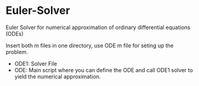 # Euler-Solver
Euler Solver for numerical approximation of ordinary differential equations (ODEs)

Insert both m files in one directory, use ODE m file for seting up the problem.
- ODE1: Solver File
- ODE: Main script where you can define the ODE and call ODE1 solver to yield the numerical approximation.
